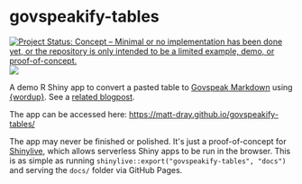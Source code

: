 
# govspeakify-tables

<!-- badges: start -->
[![Project Status: Concept – Minimal or no implementation has been done yet, or the repository is only intended to be a limited example, demo, or proof-of-concept.](https://www.repostatus.org/badges/latest/concept.svg)](https://www.repostatus.org/#concept)
[![](https://img.shields.io/badge/Shiny-shinylive-blue?style=flat&labelColor=white&logo=RStudio&logoColor=blue)](https://matt-dray.github.io/govspeakify-tables/)
<!-- badges: end -->

A demo R Shiny app to convert a pasted table to [Govspeak Markdown](https://govspeak-preview.publishing.service.gov.uk/guide) using [{wordup}](https://github.com/matt-dray/wordup). See a [related blogpost](https://www.rostrum.blog/posts/2023-06-21-wordup-tables/).

The app can be accessed here: https://matt-dray.github.io/govspeakify-tables/

The app may never be finished or polished. It's just a proof-of-concept for [Shinylive](https://posit-dev.github.io/r-shinylive/), which allows serverless Shiny apps to be run in the browser. This is as simple as running `shinylive::export("govspeakify-tables", "docs")` and serving the `docs/` folder via GitHub Pages.
